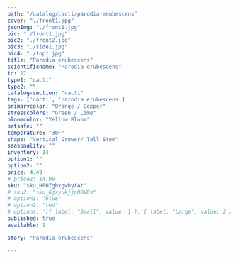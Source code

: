 ```yaml
---
path: "/catalog/cacti/parodia-erubescens"
cover: "./front1.jpg"
jsonImg: "./front1.jpg"
pic: "./front1.jpg"
pic2: "./front2.jpg"
pic3: "./side1.jpg"
pic4: "./top1.jpg"
title: "Parodia erubescens"
scientificname: "Parodia erubescens"
id: 17 
type1: "cacti"
type2: ""
catalog-section: "cacti"
tags: ['cacti', 'parodia erubescens']
primarycolor: "Orange / Copper"
stresscolors: "Green / Lime"
bloomcolor: "Yellow Bloom"
petsafe: ""
temperature: "30F"
shape: "Vertical Grower/ Tall Stem"
seasonality: ""
inventory: 14
option1: ""
option2: ""
price: 4.49
# price2: 14.99
sku: "sku_H80ZghxgwbyXAt"
# sku2: "sku_GjxyukjjpQOVDs"
# option1: "blue"
# option2: "red"
# options: '[{ label: "Small", value: 1 }, { label: "Large", value: 2 }]'
published: true
available: 1

story: "Parodia erubescens"

---
```

